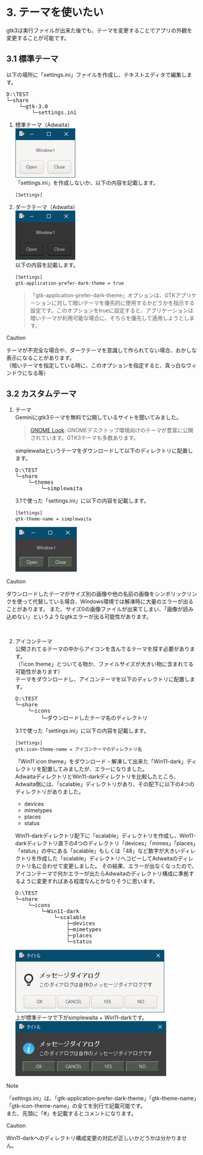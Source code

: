# 3. テーマを使いたい
gtk3は実行ファイルが出来た後でも、テーマを変更することでアプリの外観を変更することが可能です。  

## 3.1 標準テーマ
以下の場所に「settings.ini」ファイルを作成し、テキストエディタで編集します。  
<pre>
D:\TEST
└─share
    └─gtk-3.0
        └─settings.ini
</pre>

1. 標準テーマ（Adwaita）  
   ![](image/window1.jpg)  
   「settings.ini」を作成しないか、以下の内容を記載します。
   ```
   [Settings]
   ```
1. ダークテーマ（Adwaita）  
   ![](image/window2.jpg)  
   以下の内容を記載します。
   ```
   [Settings]
   gtk-application-prefer-dark-theme = true
   ```
   > 「gtk-application-prefer-dark-theme」オプションは、GTKアプリケーションに対して暗いテーマを優先的に使用するかどうかを指示する設定です。このオプションをtrueに設定すると、アプリケーションは暗いテーマが利用可能な場合に、そちらを優先して適用しようとします。

> [!CAUTION]
> テーマが不完全な場合や、ダークテーマを意識して作られてない場合、おかしな表示になることがあります。  
> （暗いテーマを指定している時に、このオプションを指定すると、真っ白なウィンドウになる等）

## 3.2 カスタムテーマ
1. テーマ  
   Geminiにgtk3テーマを無料で公開しているサイトを聞いてみました。
   > [GNOME Look](https://www.gnome-look.org/): GNOMEデスクトップ環境向けのテーマが豊富に公開されています。GTK3テーマも多数あります。  

   simplewaitaというテーマをダウンロードして以下のディレクトリに配置します。  
   <pre>
   D:\TEST
   └─share
       └─themes
           └─simplewaita
   </pre>
   3.1で使った「settings.ini」に以下の内容を記載します。
   ```
   [Settings]
   gtk-theme-name = simplewaita
   ```
   ![](image/window3.jpg)  

> [!CAUTION]  
> ダウンロードしたテーマがサイズ別の画像や他の名前の画像をシンボリックリンクを使って代替している場合、Windows環境では解凍時に大量のエラーが出ることがあります。
> また、サイズ0の画像ファイルが出来てしまい、「画像が読み込めない」というようなgtkエラーが出る可能性があります。
  
</BR>
  
2. アイコンテーマ  
   公開されてるテーマの中からアイコンを含んでるテーマを探す必要があります。  
   （「icon theme」とついてる物か、ファイルサイズが大きい物に含まれてる可能性があります）  
   テーマをダウンロードし、アイコンテーマを以下のディレクトリに配置します。  

   <pre>
   D:\TEST
   └─share
       └─icons
           └─ダウンロードしたテーマ名のディレクトリ
   </pre>
   
   3.1で使った「settings.ini」に以下の内容を記載します。
   ```
   [Settings]
   gtk-icon-theme-name = アイコンテーマのディレクトリ名
   ```
   「Win11 icon theme」をダウンロード・解凍して出来た「Win11-dark」ディレクトリを配置してみましたが、エラーになりました。  
   AdwaitaディレクトリとWin11-darkディレクトリを比較したところ、Adwaita側には、「scalable」ディレクトリがあり、その配下に以下の4つのディレクトリがありました。
    - devices
    - mimetypes
    - places
    - status
   
   Win11-darkディレクトリ配下に「scalable」ディレクトリを作成し、Win11-darkディレクトリ直下の4つのディレクトリ「devices」「mimes」「places」「status」の中にある「scalable」もしくは「48」など数字が大きいディレクトリを作成した「scalable」ディレクトリへコピーしてAdwaitaのディレクトリ名に合わせて変更しました。
   その結果、エラーが出なくなったので、アイコンテーマで何かエラーが出たらAdwaitaのディレクトリ構成に準拠するように変更すればある程度なんとかなりそうに思います。

   <pre>
   D:\TEST
   └─share
       └─icons
           └─Win11-dark
               └─scalable
                   ├─devices
                   ├─mimetypes
                   ├─places
                   └─status
   </pre>
   
   ![](image/dialog1.jpg)  
   上が標準テーマで下がsimplewaita + Win11-darkです。  
   ![](image/dialog2.jpg)    

> [!NOTE] 
> 「settings.ini」は、「gtk-application-prefer-dark-theme」「gtk-theme-name」「gtk-icon-theme-name」の全てを別行で記載可能です。  
> また、先頭に「#」を記載するとコメントになります。

> [!CAUTION]  
> Win11-darkへのディレクトリ構成変更の対応が正しいかどうかは分かりません。
